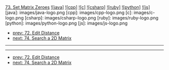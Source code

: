 [73. Set Matrix Zeroes](https://leetcode.com/problems/set-matrix-zeroes/)
[![java]](https://github.com/leetcode-study-group/leetcode-java-solutions/blob/master/073-set-matrix-zeroes.md)
[![cpp]](https://github.com/leetcode-study-group/leetcode-cpp-solutions/blob/master/073-set-matrix-zeroes.md)
[![c]](https://github.com/leetcode-study-group/leetcode-c-solutions/blob/master/073-set-matrix-zeroes.md)
[![csharp]](https://github.com/leetcode-study-group/leetcode-csharp-solutions/blob/master/073-set-matrix-zeroes.md)
[![ruby]](https://github.com/leetcode-study-group/leetcode-ruby-solutions/blob/master/073-set-matrix-zeroes.md)
[![python]](https://github.com/leetcode-study-group/leetcode-python-solutions/blob/master/073-set-matrix-zeroes.md)
[![js]](https://github.com/leetcode-study-group/leetcode-js-solutions/blob/master/073-set-matrix-zeroes.md)
[java]: images/java-logo.png
[cpp]: images/cpp-logo.png
[c]: images/c-logo.png
[csharp]: images/csharp-logo.png
[ruby]: images/ruby-logo.png
[python]: images/python-logo.png
[js]: images/js-logo.png

- [prev: 72. Edit Distance](072-edit-distance.md)
- [next: 74. Search a 2D Matrix](074-search-a-2d-matrix.md)

---


---

- [prev: 72. Edit Distance](072-edit-distance.md)
- [next: 74. Search a 2D Matrix](074-search-a-2d-matrix.md)
